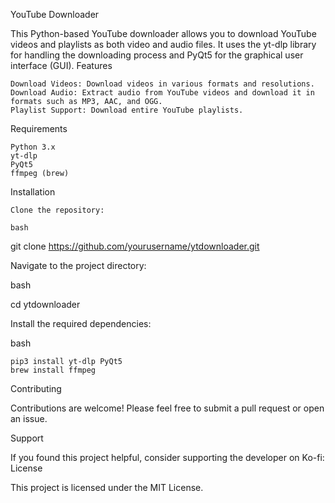 YouTube Downloader

This Python-based YouTube downloader allows you to download YouTube videos and playlists as both video and audio files. It uses the yt-dlp library for handling the downloading process and PyQt5 for the graphical user interface (GUI).
Features

    Download Videos: Download videos in various formats and resolutions.
    Download Audio: Extract audio from YouTube videos and download it in formats such as MP3, AAC, and OGG.
    Playlist Support: Download entire YouTube playlists.

Requirements

    Python 3.x
    yt-dlp
    PyQt5
    ffmpeg (brew)

Installation

    Clone the repository:

    bash

git clone https://github.com/yourusername/ytdownloader.git

Navigate to the project directory:

bash

cd ytdownloader

Install the required dependencies:

bash

    pip3 install yt-dlp PyQt5
    brew install ffmpeg

Contributing

Contributions are welcome! Please feel free to submit a pull request or open an issue.

Support

If you found this project helpful, consider supporting the developer on Ko-fi:
License

This project is licensed under the MIT License.
